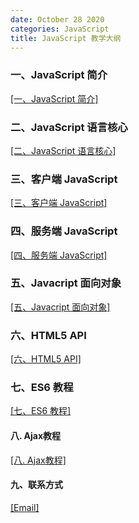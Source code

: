 ```yaml
---
date: October 28 2020
categories: JavaScript
title: JavaScript 教学大纲
---
```


### 一、JavaScript 简介

[[一、JavaScript 简介]](https://web-oyster.github.io/2020/10/28/JavaScript/Tutorial/%E4%BA%8C%E3%80%81JavaScript%20%E8%AF%AD%E8%A8%80%E6%A0%B8%E5%BF%83/)

### 二、JavaScript 语言核心

[[二、JavaScript 语言核心]](https://web-oyster.github.io/2020/10/28/JavaScript/Tutorial/%E4%BA%8C%E3%80%81JavaScript%20%E8%AF%AD%E8%A8%80%E6%A0%B8%E5%BF%83/)

### 三、客户端 JavaScript

[[三、客户端 JavaScript]](https://web-oyster.github.io/2020/10/28/JavaScript/Tutorial/%E4%B8%89%E3%80%81%E5%AE%A2%E6%88%B7%E7%AB%AF%20JavaScript/)

### 四、服务端 JavaScript

[[四、服务端 JavaScript]](https://web-oyster.github.io/2020/10/28/JavaScript/Tutorial/%E5%9B%9B%E3%80%81%E6%9C%8D%E5%8A%A1%E7%AB%AF%20JavaScript/)

### 五、Javacript 面向对象

[[五、Javacript 面向对象]](https://web-oyster.github.io/2020/10/28/JavaScript/Tutorial/%E4%BA%94%E3%80%81Javacript%20%E9%9D%A2%E5%90%91%E5%AF%B9%E8%B1%A1/)

### 六、HTML5 API

[[六、HTML5 API]](https://web-oyster.github.io/2020/10/28/JavaScript/Tutorial/%E5%85%AD%E3%80%81HTML5%20API/)

### 七、ES6 教程

[[七、ES6 教程]](https://web-oyster.github.io/2020/10/28/JavaScript/Tutorial/%E4%B8%83%E3%80%81ES6%E6%95%99%E7%A8%8B/)

#### 八. Ajax教程

[[八. Ajax教程]]()

#### 九、联系方式

[[Email]](yuanmin8888@outlook.com)
